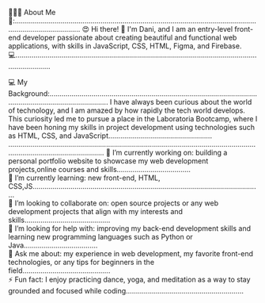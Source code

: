 👩🏻‍💻 About Me👋:.............................................................................................................................................................
😍 Hi there! 👋 I'm Dani, and I am an entry-level front-end developer passionate about creating beautiful and functional web applications, with skills in JavaScript, CSS, HTML, Figma, and Firebase. 💻..............................................................................................................................................

💻 My Background:..........................................................................................................................................................
I have always been curious about the world of technology, and I am amazed by how rapidly the tech world develops. This curiosity led me to pursue a place in the Laboratoria Bootcamp, where I have been honing my skills in project development using technologies such as HTML, CSS, and JavaScript.................................................... 
............................................................................................................................................................................
🔭 I’m currently working on: building a personal portfolio website to showcase my web development projects,online courses and skills.....................................  
🌱 I’m currently learning: new front-end, HTML, CSS,JS...................................................................................................................   
👯 I’m looking to collaborate on: open source projects or any web development projects that align with my interests and skills...........................................   
🤔 I’m looking for help with: improving my back-end development skills and learning new programming languages such as Python or Java.....................................   
💬 Ask me about: my experience in web development, my favorite front-end technologies, or any tips for beginners in the field............................................   
⚡ Fun fact: I enjoy practicing dance, yoga, and meditation as a way to stay grounded and focused while coding...........................................................
